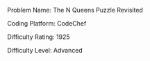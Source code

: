 Problem Name: The N Queens Puzzle Revisited

Coding Platform: CodeChef

Difficulty Rating: 1925

Difficulty Level: Advanced
